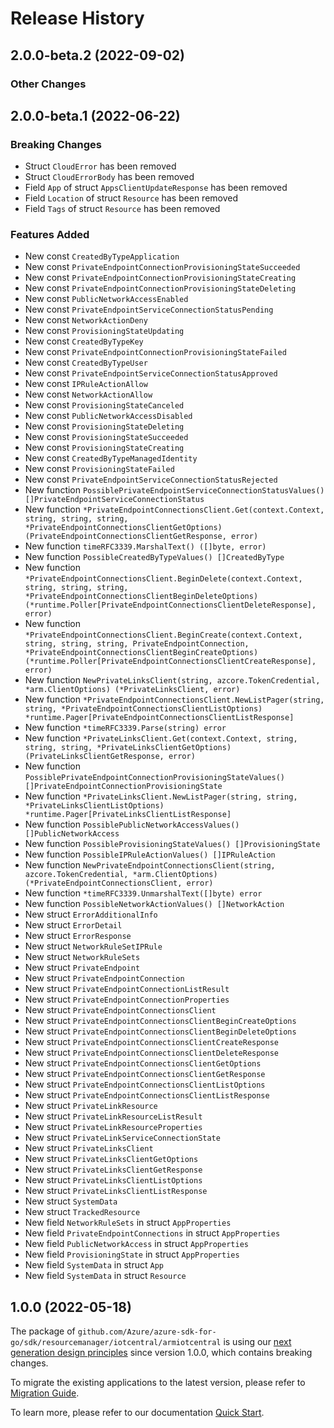 # Release History

## 2.0.0-beta.2 (2022-09-02)
### Other Changes


## 2.0.0-beta.1 (2022-06-22)
### Breaking Changes

- Struct `CloudError` has been removed
- Struct `CloudErrorBody` has been removed
- Field `App` of struct `AppsClientUpdateResponse` has been removed
- Field `Location` of struct `Resource` has been removed
- Field `Tags` of struct `Resource` has been removed

### Features Added

- New const `CreatedByTypeApplication`
- New const `PrivateEndpointConnectionProvisioningStateSucceeded`
- New const `PrivateEndpointConnectionProvisioningStateCreating`
- New const `PrivateEndpointConnectionProvisioningStateDeleting`
- New const `PublicNetworkAccessEnabled`
- New const `PrivateEndpointServiceConnectionStatusPending`
- New const `NetworkActionDeny`
- New const `ProvisioningStateUpdating`
- New const `CreatedByTypeKey`
- New const `PrivateEndpointConnectionProvisioningStateFailed`
- New const `CreatedByTypeUser`
- New const `PrivateEndpointServiceConnectionStatusApproved`
- New const `IPRuleActionAllow`
- New const `NetworkActionAllow`
- New const `ProvisioningStateCanceled`
- New const `PublicNetworkAccessDisabled`
- New const `ProvisioningStateDeleting`
- New const `ProvisioningStateSucceeded`
- New const `ProvisioningStateCreating`
- New const `CreatedByTypeManagedIdentity`
- New const `ProvisioningStateFailed`
- New const `PrivateEndpointServiceConnectionStatusRejected`
- New function `PossiblePrivateEndpointServiceConnectionStatusValues() []PrivateEndpointServiceConnectionStatus`
- New function `*PrivateEndpointConnectionsClient.Get(context.Context, string, string, string, *PrivateEndpointConnectionsClientGetOptions) (PrivateEndpointConnectionsClientGetResponse, error)`
- New function `timeRFC3339.MarshalText() ([]byte, error)`
- New function `PossibleCreatedByTypeValues() []CreatedByType`
- New function `*PrivateEndpointConnectionsClient.BeginDelete(context.Context, string, string, string, *PrivateEndpointConnectionsClientBeginDeleteOptions) (*runtime.Poller[PrivateEndpointConnectionsClientDeleteResponse], error)`
- New function `*PrivateEndpointConnectionsClient.BeginCreate(context.Context, string, string, string, PrivateEndpointConnection, *PrivateEndpointConnectionsClientBeginCreateOptions) (*runtime.Poller[PrivateEndpointConnectionsClientCreateResponse], error)`
- New function `NewPrivateLinksClient(string, azcore.TokenCredential, *arm.ClientOptions) (*PrivateLinksClient, error)`
- New function `*PrivateEndpointConnectionsClient.NewListPager(string, string, *PrivateEndpointConnectionsClientListOptions) *runtime.Pager[PrivateEndpointConnectionsClientListResponse]`
- New function `*timeRFC3339.Parse(string) error`
- New function `*PrivateLinksClient.Get(context.Context, string, string, string, *PrivateLinksClientGetOptions) (PrivateLinksClientGetResponse, error)`
- New function `PossiblePrivateEndpointConnectionProvisioningStateValues() []PrivateEndpointConnectionProvisioningState`
- New function `*PrivateLinksClient.NewListPager(string, string, *PrivateLinksClientListOptions) *runtime.Pager[PrivateLinksClientListResponse]`
- New function `PossiblePublicNetworkAccessValues() []PublicNetworkAccess`
- New function `PossibleProvisioningStateValues() []ProvisioningState`
- New function `PossibleIPRuleActionValues() []IPRuleAction`
- New function `NewPrivateEndpointConnectionsClient(string, azcore.TokenCredential, *arm.ClientOptions) (*PrivateEndpointConnectionsClient, error)`
- New function `*timeRFC3339.UnmarshalText([]byte) error`
- New function `PossibleNetworkActionValues() []NetworkAction`
- New struct `ErrorAdditionalInfo`
- New struct `ErrorDetail`
- New struct `ErrorResponse`
- New struct `NetworkRuleSetIPRule`
- New struct `NetworkRuleSets`
- New struct `PrivateEndpoint`
- New struct `PrivateEndpointConnection`
- New struct `PrivateEndpointConnectionListResult`
- New struct `PrivateEndpointConnectionProperties`
- New struct `PrivateEndpointConnectionsClient`
- New struct `PrivateEndpointConnectionsClientBeginCreateOptions`
- New struct `PrivateEndpointConnectionsClientBeginDeleteOptions`
- New struct `PrivateEndpointConnectionsClientCreateResponse`
- New struct `PrivateEndpointConnectionsClientDeleteResponse`
- New struct `PrivateEndpointConnectionsClientGetOptions`
- New struct `PrivateEndpointConnectionsClientGetResponse`
- New struct `PrivateEndpointConnectionsClientListOptions`
- New struct `PrivateEndpointConnectionsClientListResponse`
- New struct `PrivateLinkResource`
- New struct `PrivateLinkResourceListResult`
- New struct `PrivateLinkResourceProperties`
- New struct `PrivateLinkServiceConnectionState`
- New struct `PrivateLinksClient`
- New struct `PrivateLinksClientGetOptions`
- New struct `PrivateLinksClientGetResponse`
- New struct `PrivateLinksClientListOptions`
- New struct `PrivateLinksClientListResponse`
- New struct `SystemData`
- New struct `TrackedResource`
- New field `NetworkRuleSets` in struct `AppProperties`
- New field `PrivateEndpointConnections` in struct `AppProperties`
- New field `PublicNetworkAccess` in struct `AppProperties`
- New field `ProvisioningState` in struct `AppProperties`
- New field `SystemData` in struct `App`
- New field `SystemData` in struct `Resource`


## 1.0.0 (2022-05-18)

The package of `github.com/Azure/azure-sdk-for-go/sdk/resourcemanager/iotcentral/armiotcentral` is using our [next generation design principles](https://azure.github.io/azure-sdk/general_introduction.html) since version 1.0.0, which contains breaking changes.

To migrate the existing applications to the latest version, please refer to [Migration Guide](https://aka.ms/azsdk/go/mgmt/migration).

To learn more, please refer to our documentation [Quick Start](https://aka.ms/azsdk/go/mgmt).